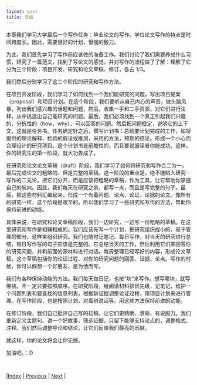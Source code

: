 ```yaml
---
layout: post
title: 总结
---
```


本章我们学习大学最后一个写作任务：毕业论文的写作。学位论文写作的特点是时间跨度长。因此，需要很好的计划，很强的毅力。

为此，我们首先学习了写作前应该做的准备工作。我们讨论了我们需要养成什么习惯，研究了一篇范文，找到了写论文的感觉，并对写作的流程做了了解：理解了它分为三个阶段：项目开发、研究和论文草稿、修订，各占 1/3。

我们然后分别学习了这三个阶段的研究和写作方法。

在项目开发阶段，我们学习了如何找到一个我们能研究的问题，写出项目提案（proposal）和项目计划。在这个阶段，我们要听从自己内心的声音，做头脑风暴，列出我们感兴趣的话题和问题，然后，收集一手和二手资源，对它们进行注释，从中挑选出自己能研究的问题。最后，我们必须找到一个真正引起我们兴趣的、分析性的（how，why）、可以回答的问题。然后把问题框定，说明它的上下文，这就是任务书。任务确定好之后，撰写计划书：总结要计划完成的工作，如将提供的理论解释、检验的假设或推测，采用的方法，预期的结论。形成一个小心而合理设计的研究项目。这个计划书是前瞻性的，而且要说服读者你能成功。这样，你的研究生的第一阶段，就大功告成了。

在研究和论文论文草稿（draft）阶段，我们学习了如何将研究和写作合二为一，最后完成论文的粗略的、但是完整的草稿。这一阶段的重点是，绝不能陷入研究 - 写作的二元论，把它们分开，而是应该把粗略的草稿，作为工具，让它帮助你掌握自己的航向。因此，我们每天在研究之余，都写一点，而且是写完整的句子。最后，把这些材料汇编起来，形成一个有着问题、论点、论证、论据的论文。像所有的研究一样，这个阶段是艰辛的，所以我们学习了一些研究和写作的方法，帮助你保持前进的动能。

具体来说，在研究和论文草稿阶段，我们一边研究，一边写一份粗略的草稿。在这里研究和写作是相辅相成的。我们应该先写一个计划，把研究组织成小的、易于管理的部分，这样来组织研究。我们也随时记笔记、每日写作，对当天的研究进行总结。每日写作写的句子应该是完整的。它总结当天的工作，然后利用它们来回答你的研究问题，并和前面的源材料进行对话。每周整理已经写好的内容，形成论文草稿。这个草稿包括你的论证过程、对你的研究问题的回答、证据、论点。写作的时候，你可以假想一个好朋友，是为他而写。

我们有各种保持动能的方法。我们每天做日记，也按“块”来写作。想写哪块，就写哪块。不一定非要按照顺序。在研究阶段，给阅读材料排优先级，记笔记，维护一个问题列表和要查找的信息列表，根据新证据调整论证过程，用项目计划来进行管理。在写作阶段，也是按照计划，对着树说话等。用这些方法保持前进的动能。

在修订阶段，我们自己批评自己写的初稿，让它们更精确、清晰、有说服力。我们重新定义主题句、讲一个好故事、筛选证据，只留下能够支持论点的，调整格式、注释。我们然后调整导论和结论，让它们反映我们最亮的贡献。

就这样，你的论文将会让你无憾。

加油吧。：D

<br/>

|[Index](../../) | [Previous](4-4-revision-intro) | [Next](../..) |
